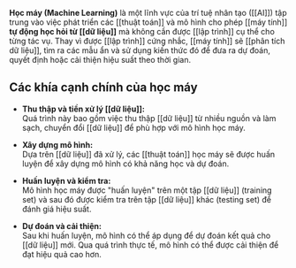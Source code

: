 **Học máy (Machine Learning)** là một lĩnh vực của trí tuệ nhân tạo ([[AI]]) tập trung vào việc phát triển các [[thuật toán]] và mô hình cho phép [[máy tính]] **tự động học hỏi từ [[dữ liệu]]** mà không cần được [[lập trình]] cụ thể cho từng tác vụ. Thay vì được [[lập trình]] cứng nhắc, [[máy tính]] sẽ [[phân tích dữ liệu]], tìm ra các mẫu ẩn và sử dụng kiến thức đó để đưa ra dự đoán, quyết định hoặc cải thiện hiệu suất theo thời gian.

## **Các khía cạnh chính của học máy**

- **Thu thập và tiền xử lý [[dữ liệu]]:**  
    Quá trình này bao gồm việc thu thập [[dữ liệu]] từ nhiều nguồn và làm sạch, chuyển đổi [[dữ liệu]] để phù hợp với mô hình học máy.
    
- **Xây dựng mô hình:**  
    Dựa trên [[dữ liệu]] đã xử lý, các [[thuật toán]] học máy sẽ được huấn luyện để xây dựng mô hình có khả năng học và dự đoán.
    
- **Huấn luyện và kiểm tra:**  
    Mô hình học máy được "huấn luyện" trên một tập [[dữ liệu]] (training set) và sau đó được kiểm tra trên tập [[dữ liệu]] khác (testing set) để đánh giá hiệu suất.
    
- **Dự đoán và cải thiện:**  
    Sau khi huấn luyện, mô hình có thể áp dụng để dự đoán kết quả cho [[dữ liệu]] mới. Qua quá trình thực tế, mô hình có thể được cải thiện để đạt hiệu quả cao hơn.